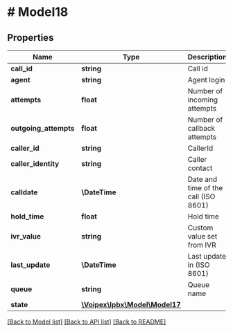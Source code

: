 # # Model18

## Properties

Name | Type | Description | Notes
------------ | ------------- | ------------- | -------------
**call_id** | **string** | Call id | [optional]
**agent** | **string** | Agent login | [optional]
**attempts** | **float** | Number of incoming attempts | [optional]
**outgoing_attempts** | **float** | Number of callback attempts | [optional]
**caller_id** | **string** | CallerId | [optional]
**caller_identity** | **string** | Caller contact | [optional]
**calldate** | **\DateTime** | Date and time of the call (ISO 8601) | [optional]
**hold_time** | **float** | Hold time | [optional]
**ivr_value** | **string** | Custom value set from IVR | [optional]
**last_update** | **\DateTime** | Last update in (ISO 8601) | [optional]
**queue** | **string** | Queue name | [optional]
**state** | [**\Voipex\Ipbx\Model\Model17**](Model17.md) |  | [optional]

[[Back to Model list]](../../README.md#models) [[Back to API list]](../../README.md#endpoints) [[Back to README]](../../README.md)
